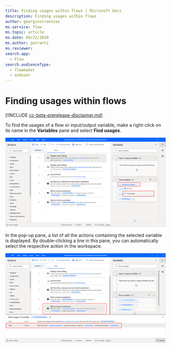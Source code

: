 ```yaml
---
title: Finding usages within flows | Microsoft Docs
description: Finding usages within flows
author: georgiostrantzas
ms.service: flow
ms.topic: article
ms.date: 09/22/2020
ms.author: getrantz
ms.reviewer:
search.app: 
  - Flow
search.audienceType: 
  - flowmaker
  - enduser
---
```


# Finding usages within flows

[!INCLUDE [cc-beta-prerelease-disclaimer.md](../../includes/cc-beta-prerelease-disclaimer.md)]

To find the usages of a flow or input/output variable, make a right-click on its name in the **Variables** pane and select **Find usages**. 

![The Find usages option in the Variables pane.](media\finding-usages\find-usages-option.png)

In the pop-up pane, a list of all the actions containing the selected variable is displayed. By double-clicking a line in this pane, you can automatically select the respective action in the workspace. 

![The Find usages of variable pane.](media\finding-usages\find-usages-pane.png)